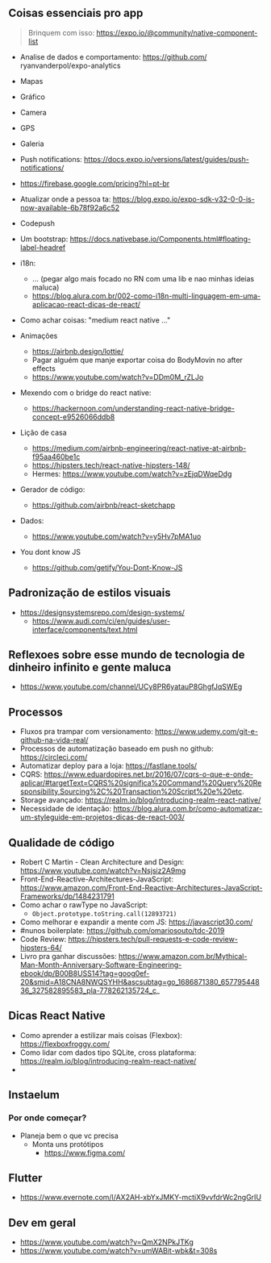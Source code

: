 ## Coisas essenciais pro app

> Brinquem com isso: https://expo.io/@community/native-component-list

- Analise de dados e comportamento: https://github.com/
  ryanvanderpol/expo-analytics
- Mapas
- Gráfico
- Camera
- GPS
- Galeria
- Push notifications: https://docs.expo.io/versions/latest/guides/push-notifications/
- https://firebase.google.com/pricing?hl=pt-br
- Atualizar onde a pessoa ta: https://blog.expo.io/expo-sdk-v32-0-0-is-now-available-6b78f92a6c52
- Codepush
- Um bootstrap: https://docs.nativebase.io/Components.html#floating-label-headref
- i18n:

  - ... (pegar algo mais focado no RN com uma lib e nao minhas ideias maluca)
  - https://blog.alura.com.br/002-como-i18n-multi-linguagem-em-uma-aplicacao-react-dicas-de-react/

- Como achar coisas: "medium react native ..."
- Animações
  - https://airbnb.design/lottie/
  - Pagar alguém que manje exportar coisa do BodyMovin no after effects
  - https://www.youtube.com/watch?v=DDm0M_rZLJo
- Mexendo com o bridge do react native:

  - https://hackernoon.com/understanding-react-native-bridge-concept-e9526066ddb8

- Lição de casa

  - https://medium.com/airbnb-engineering/react-native-at-airbnb-f95aa460be1c
  - https://hipsters.tech/react-native-hipsters-148/
  - Hermes: https://www.youtube.com/watch?v=zEjqDWqeDdg

- Gerador de código:

  - https://github.com/airbnb/react-sketchapp

- Dados:

  - https://www.youtube.com/watch?v=y5Hv7pMA1uo

- You dont know JS
  - https://github.com/getify/You-Dont-Know-JS

## Padronização de estilos visuais

- https://designsystemsrepo.com/design-systems/
  - https://www.audi.com/ci/en/guides/user-interface/components/text.html

## Reflexoes sobre esse mundo de tecnologia de dinheiro infinito e gente maluca

- https://www.youtube.com/channel/UCy8PR6yatauP8GhgfJqSWEg

## Processos

- Fluxos pra trampar com versionamento: https://www.udemy.com/git-e-github-na-vida-real/
- Processos de automatização baseado em push no github: https://circleci.com/
- Automatizar deploy para a loja: https://fastlane.tools/
- CQRS: https://www.eduardopires.net.br/2016/07/cqrs-o-que-e-onde-aplicar/#targetText=CQRS%20significa%20Command%20Query%20Responsibility,Sourcing%2C%20Transaction%20Script%20e%20etc.
- Storage avançado: https://realm.io/blog/introducing-realm-react-native/
- Necessidade de identação: https://blog.alura.com.br/como-automatizar-um-styleguide-em-projetos-dicas-de-react-003/

## Qualidade de código

- Robert C Martin - Clean Architecture and Design: https://www.youtube.com/watch?v=Nsjsiz2A9mg
- Front-End-Reactive-Architectures-JavaScript: https://www.amazon.com/Front-End-Reactive-Architectures-JavaScript-Frameworks/dp/1484231791
- Como achar o rawType no JavaScript:
  - `Object.prototype.toString.call(12893721)`
- Como melhorar e expandir a mente com JS: https://javascript30.com/
- #nunos boilerplate: https://github.com/omariosouto/tdc-2019
- Code Review: https://hipsters.tech/pull-requests-e-code-review-hipsters-64/
- Livro pra ganhar discussões: https://www.amazon.com.br/Mythical-Man-Month-Anniversary-Software-Engineering-ebook/dp/B00B8USS14?tag=goog0ef-20&smid=A18CNA8NWQSYHH&ascsubtag=go_1686871380_65779544836_327582895583_pla-778262135724_c_

## Dicas React Native

- Como aprender a estilizar mais coisas (Flexbox): https://flexboxfroggy.com/
- Como lidar com dados tipo SQLite, cross plataforma: https://realm.io/blog/introducing-realm-react-native/
-

## Instaelum

### Por onde começar?

- Planeja bem o que vc precisa
  - Monta uns protótipos
    - https://www.figma.com/

## Flutter

- https://www.evernote.com/l/AX2AH-xbYxJMKY-mctiX9vvfdrWc2ngGrIU

## Dev em geral

- https://www.youtube.com/watch?v=QmX2NPkJTKg
- https://www.youtube.com/watch?v=umWABit-wbk&t=308s
